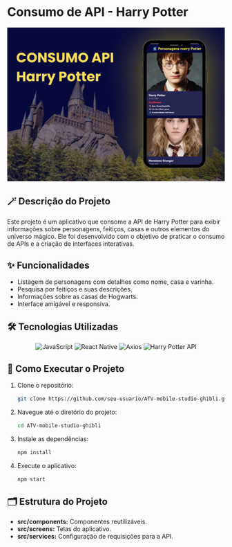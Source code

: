 # Consumo de API - Harry Potter

![banner](./assets/banner.png)


## 🪄 Descrição do Projeto
Este projeto é um aplicativo que consome a API de Harry Potter para exibir informações sobre personagens, feitiços, casas e outros elementos do universo mágico. Ele foi desenvolvido com o objetivo de praticar o consumo de APIs e a criação de interfaces interativas.

## ✨ Funcionalidades

- Listagem de personagens com detalhes como nome, casa e varinha.
- Pesquisa por feitiços e suas descrições.
- Informações sobre as casas de Hogwarts.
- Interface amigável e responsiva.

## 🛠️ Tecnologias Utilizadas

<p align="center">
    <img src="https://img.shields.io/badge/JavaScript-F7DF1E?style=for-the-badge&logo=javascript&logoColor=black" alt="JavaScript">
    <img src="https://img.shields.io/badge/React_Native-20232A?style=for-the-badge&logo=react&logoColor=61DAFB" alt="React Native">
    <img src="https://img.shields.io/badge/Axios-5A29E4?style=for-the-badge&logo=axios&logoColor=white" alt="Axios">
    <img src="https://img.shields.io/badge/Harry_Potter_API-000000?style=for-the-badge&logo=magic&logoColor=white" alt="Harry Potter API">
</p>

## 🚀 Como Executar o Projeto

1. Clone o repositório:
    ```bash
    git clone https://github.com/seu-usuario/ATV-mobile-studio-ghibli.git
    ```
2. Navegue até o diretório do projeto:
    ```bash
    cd ATV-mobile-studio-ghibli
    ```
3. Instale as dependências:
    ```bash
    npm install
    ```
4. Execute o aplicativo:
    ```bash
    npm start
    ```

## 🗂️ Estrutura do Projeto

- **src/components:** Componentes reutilizáveis.
- **src/screens:** Telas do aplicativo.
- **src/services:** Configuração de requisições para a API.


